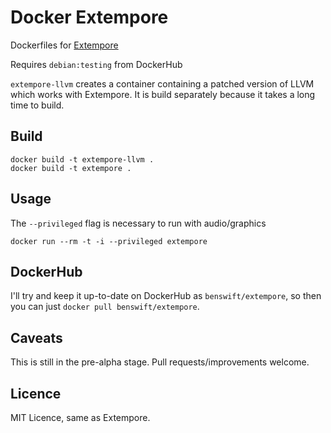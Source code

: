 # Docker Extempore

Dockerfiles for [Extempore](http://github.com/digego/extempore)

Requires `debian:testing` from DockerHub

`extempore-llvm` creates a container containing a patched version of
LLVM which works with Extempore. It is build separately because it
takes a long time to build.

## Build

```
docker build -t extempore-llvm .
docker build -t extempore .
```

## Usage

The `--privileged` flag is necessary to run with audio/graphics

```
docker run --rm -t -i --privileged extempore
```

## DockerHub

I'll try and keep it up-to-date on DockerHub as `benswift/extempore`,
so then you can just `docker pull benswift/extempore`.

## Caveats

This is still in the pre-alpha stage. Pull requests/improvements
welcome.

## Licence

MIT Licence, same as Extempore.
